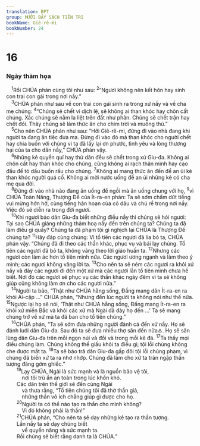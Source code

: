 ```yaml
---
translation: BPT
group: MƯỜI BẢY SÁCH TIÊN TRI
bookName: Giê-rê-mi 
bookNumber: 24
---
```


<div class="title"><h1>16</h1><h3>Ngày thảm họa</h3></div>
<span class="verse gie_16_1"> <sup>1</sup>Rồi CHÚA phán cùng tôi như sau:</span>
<span class="verse gie_16_2"><sup>2</sup>“Ngươi không nên kết hôn hay sinh con trai con gái trong nơi nầy.”<br/></span>
<span class="verse gie_16_3"> <sup>3</sup>CHÚA phán như sau về con trai con gái sinh ra trong xứ nầy và về cha mẹ chúng:</span>
<span class="verse gie_16_4"><sup>4</sup>“Chúng sẽ chết vì dịch lệ, sẽ không ai than khóc hay chôn cất chúng. Xác chúng sẽ nằm la liệt trên đất như phân. Chúng sẽ chết trận hay chết đói. Thây chúng sẽ làm thức ăn cho chim trời và muông thú.”<br/></span>
<span class="verse gie_16_5"> <sup>5</sup>Cho nên CHÚA phán như sau: “Hỡi Giê-rê-mi, đừng đi vào nhà đang khi người ta đang ăn tiệc đưa ma. Đừng đi vào đó mà than khóc cho người chết hay chia buồn với chúng vì ta đã lấy lại ơn phước, tình yêu và lòng thương hại của ta cho dân nầy,” CHÚA phán vậy.<br/></span>
<span class="verse gie_16_6"> <sup>6</sup>Những kẻ quyền quí hay thứ dân đều sẽ chết trong xứ Giu-đa. Không ai chôn cất hay than khóc cho chúng, cũng không ai rạch thân mình hay cạo đầu để tỏ dấu buồn rầu cho chúng.</span>
<span class="verse gie_16_7"><sup>7</sup>Không ai mang thức ăn đến để an ủi kẻ than khóc người quá cố. Không ai mời nước uống để an ủi những kẻ có cha mẹ qua đời.<br/></span>
<span class="verse gie_16_8"> <sup>8</sup>Đừng đi vào nhà nào đang ăn uống để ngồi mà ăn uống chung với họ,</span>
<span class="verse gie_16_9"><sup>9</sup>vì CHÚA Toàn Năng, Thượng Đế của Ít-ra-en phán: Ta sẽ sớm chấm dứt tiếng vui mừng hớn hở, cùng tiếng hân hoan của cô dâu và chú rể trong nơi nầy. Việc đó sẽ diễn ra trong đời ngươi.<br/></span>
<span class="verse gie_16_10"> <sup>10</sup>Khi ngươi bảo dân Giu-đa biết những điều nầy thì chúng sẽ hỏi ngươi: Tại sao CHÚA giáng những thảm hoạ nầy đến trên chúng ta? Chúng ta đã làm điều gì quấy? Chúng ta đã phạm tội gì nghịch lại CHÚA là Thượng Đế chúng ta?</span>
<span class="verse gie_16_11"><sup>11</sup>Hãy đáp cùng chúng: Vì tổ tiên các ngươi đã lìa bỏ ta, CHÚA phán vậy. “Chúng đã đi theo các thần khác, phục vụ và bái lạy chúng. Tổ tiên các ngươi đã bỏ ta, không vâng theo lời giáo huấn ta.</span>
<span class="verse gie_16_12"><sup>12</sup>Nhưng các ngươi còn làm ác hơn tổ tiên mình nữa. Các ngươi ương ngạnh và làm theo ý mình; các ngươi không vâng lời ta.</span>
<span class="verse gie_16_13"><sup>13</sup>Cho nên ta sẽ ném các ngươi ra khỏi xứ nầy và đày các ngươi đi đến một xứ mà các ngươi lẫn tổ tiên mình chưa hề biết. Nơi đó các ngươi sẽ phục vụ các thần khác ngày đêm vì ta sẽ không giúp cũng không làm ơn cho các ngươi nữa.”<br/></span>
<span class="verse gie_16_14"> <sup>14</sup>Người ta bảo, “Thật như CHÚA hằng sống, Đấng mang dân Ít-ra-en ra khỏi Ai-cập …” CHÚA phán, “Nhưng đến lúc người ta không nói như thế nữa.</span>
<span class="verse gie_16_15"><sup>15</sup>Ngược lại họ sẽ nói, ‘Thật như CHÚA hằng sống, Đấng mang Ít-ra-en ra khỏi xứ miền Bắc và khỏi các xứ mà Ngài đã đày họ đến …’ Ta sẽ mang chúng trở về xứ mà ta đã ban cho tổ tiên chúng.”<br/></span>
<span class="verse gie_16_16"> <sup>16</sup>CHÚA phán, “Ta sẽ sớm đưa những người đánh cá đến xứ nầy. Họ sẽ đánh lưới dân Giu-đa. Sau đó ta sẽ đưa nhiều thợ săn đến nữa<a data-toggle="tooltip" data-placement="bottom" title="Đây có nghĩa là những quân lính thù nghịch từ Ba-by-lôn đến.">⚓</a>. Họ sẽ săn lùng dân Giu-đa trên mỗi ngọn núi và đồi và trong mỗi kẽ đá.</span>
<span class="verse gie_16_17"><sup>17</sup>Ta thấy mọi điều chúng làm. Chúng không thể giấu khỏi ta điều gì; tội lỗi chúng không che được mắt ta.</span>
<span class="verse gie_16_18"><sup>18</sup>Ta sẽ báo trả dân Giu-đa gấp đôi tội lỗi chúng phạm, vì chúng đã biến xứ ta ra nhơ nhớp. Chúng đã làm cho xứ ta tràn ngập thần tượng đáng gớm ghiếc.”<br/></span>
<span class="verse gie_16_19">  <sup>19</sup>Lạy CHÚA, Ngài là sức mạnh và là nguồn bảo vệ tôi,<br/>   nơi tôi trú ẩn an toàn trong lúc khốn khó.<br/>  Các dân trên thế giới sẽ đến cùng Ngài<br/>   và thưa rằng, “Tổ tiên chúng tôi đã thờ thần giả,<br/>   những thần vô ích chẳng giúp gì được cho họ.<br/></span>
<span class="verse gie_16_20">  <sup>20</sup>Người ta có thể nào tạo ra thần cho mình không?<br/>   Vì đó không phải là thần!”<br/></span>
<span class="verse gie_16_21">  <sup>21</sup>CHÚA phán, “Cho nên ta sẽ dạy những kẻ tạo ra thần tượng.<br/>  Lần nầy ta sẽ dạy chúng biết<br/>   về quyền năng và sức mạnh ta.<br/>  Rồi chúng sẽ biết rằng danh ta là CHÚA.”<br/></span>
